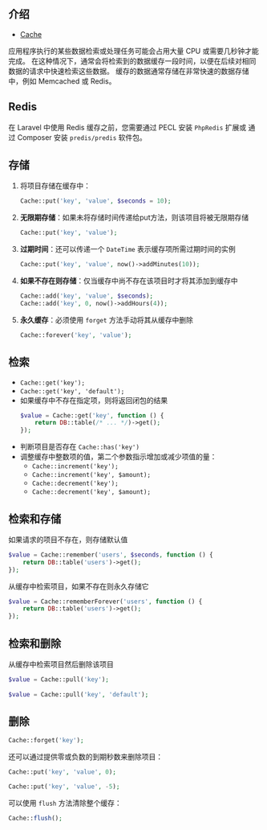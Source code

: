 ## 介绍

- [Cache](https://laravel.com/docs/11.x/cache)

应用程序执行的某些数据检索或处理任务可能会占用大量 CPU 或需要几秒钟才能完成。
在这种情况下，通常会将检索到的数据缓存一段时间，以便在后续对相同数据的请求中快速检索这些数据。
缓存的数据通常存储在非常快速的数据存储中，例如 Memcached 或 Redis。

## Redis
在 Laravel 中使用 Redis 缓存之前，您需要通过 PECL 安装 `PhpRedis` 扩展或
通过 Composer 安装 `predis/predis` 软件包。

## 存储

1. 将项目存储在缓存中：
    ```php
    Cache::put('key', 'value', $seconds = 10);
    ```
2. **无限期存储**：如果未将存储时间传递给put方法，则该项目将被无限期存储
    ```php
    Cache::put('key', 'value');
    ```
3. **过期时间**：还可以传递一个 `DateTime` 表示缓存项所需过期时间的实例
    ```php
    Cache::put('key', 'value', now()->addMinutes(10));
    ```
4. **如果不存在则存储**：仅当缓存中尚不存在该项目时才将其添加到缓存中
    ```php
    Cache::add('key', 'value', $seconds);
    Cache::add('key', 0, now()->addHours(4));
    ```
5. **永久缓存**：必须使用 `forget` 方法手动将其从缓存中删除
    ```php
    Cache::forever('key', 'value');
    ```

## 检索
  - `Cache::get('key');`
  - `Cache::get('key', 'default');`
  - 如果缓存中不存在指定项，则将返回闭包的结果
    ```php
    $value = Cache::get('key', function () {
        return DB::table(/* ... */)->get();
    });
    ```
  - 判断项目是否存在 `Cache::has('key')`
  - 调整缓存中整数项的值，第二个参数指示增加或减少项值的量：
    - `Cache::increment('key');`
    - `Cache::increment('key', $amount);`
    - `Cache::decrement('key');`
    - `Cache::decrement('key', $amount);`

## 检索和存储

如果请求的项目不存在，则存储默认值
```php
$value = Cache::remember('users', $seconds, function () {
    return DB::table('users')->get();
});
```

从缓存中检索项目，如果不存在则永久存储它
```php
$value = Cache::rememberForever('users', function () {
    return DB::table('users')->get();
});
```
## 检索和删除

从缓存中检索项目然后删除该项目

```php
$value = Cache::pull('key');
 
$value = Cache::pull('key', 'default');
```


## 删除

```php
Cache::forget('key');
```

还可以通过提供零或负数的到期秒数来删除项目：
```php
Cache::put('key', 'value', 0);

Cache::put('key', 'value', -5);
```
可以使用 `flush` 方法清除整个缓存：
```php
Cache::flush();
```